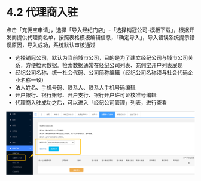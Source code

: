 # 4.2 代理商入驻

点击「充佣宝申请」，选择「导入经纪门店」-「选择销冠公司-模板下载」，根据开发商提供代理商名单，按照表格模板编辑信息，「确定导入」，导入错误系统提示错误原因，导入成功，系统默认审核通过

* 选择销冠公司，默认为当前城市公司，目的是为了建立经纪公司与城市公司关系，方便检索数据。检索数据通常在经纪公司列表、充佣宝开户列表展现
* 经纪公司名称、统一社会代码、公司简称编辑（经纪公司名称须与社会代码企业名称一致）
* 法人姓名、手机号码、联系人、联系人手机号码编辑
* 开户银行、银行账号、开户支行、银行开户许可证核准号编辑
* 代理商入驻成功之后，可以进入「经纪公司管理」列表，进行查看

![](/assets/import.png开户123)

